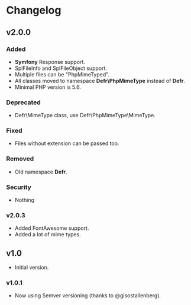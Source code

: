 # Changelog

## v2.0.0

### Added
- **Symfony** Response support.
- SplFileInfo and SplFileObject support.
- Multiple files can be "PhpMimeTyped".
- All classes moved to namespace **Defr\\PhpMimeType** instead of **Defr**.
- Minimal PHP version is 5.6.

### Deprecated
- Defr\\MimeType class, use Defr\\PhpMimeType\\MimeType.

### Fixed
- Files without extension can be passed too.

### Removed
- Old namespace **Defr**.

### Security
- Nothing

### v2.0.3

- Added FontAwesome support.
- Added a lot of mime types.

## v1.0

- Initial version.

### v1.0.1

- Now using Semver versioning (thanks to @gisostallenberg).